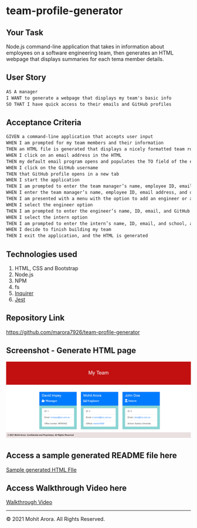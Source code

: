 # team-profile-generator

## Your Task

Node.js command-line application that takes in information about employees on a software engineering team, then generates an HTML webpage that displays summaries for each tema member details.

## User Story

```md
AS A manager
I WANT to generate a webpage that displays my team's basic info
SO THAT I have quick access to their emails and GitHub profiles
```

## Acceptance Criteria

```md
GIVEN a command-line application that accepts user input
WHEN I am prompted for my team members and their information
THEN an HTML file is generated that displays a nicely formatted team roster based on user input
WHEN I click on an email address in the HTML
THEN my default email program opens and populates the TO field of the email with the address
WHEN I click on the GitHub username
THEN that GitHub profile opens in a new tab
WHEN I start the application
THEN I am prompted to enter the team manager’s name, employee ID, email address, and office number
WHEN I enter the team manager’s name, employee ID, email address, and office number
THEN I am presented with a menu with the option to add an engineer or an intern or to finish building my team
WHEN I select the engineer option
THEN I am prompted to enter the engineer’s name, ID, email, and GitHub username, and I am taken back to the menu
WHEN I select the intern option
THEN I am prompted to enter the intern’s name, ID, email, and school, and I am taken back to the menu
WHEN I decide to finish building my team
THEN I exit the application, and the HTML is generated
```

## Technologies used 

  1. HTML, CSS and Bootstrap
  2. Node.js
  3. NPM
  4. fs
  5. [Inquirer](https://www.npmjs.com/package/inquirer)
  6. [Jest](https://www.npmjs.com/package/jest)


## Repository Link
https://github.com/marora7926/team-profile-generator


## Screenshot - Generate HTML page

![HTML-page](./images/html-screenshot.png)

## Access a sample generated README file here
[Sample generated HTML FIle](https://cloudstor.aarnet.edu.au/xx)

## Access Walkthrough Video here
[Walkthrough Video](https://cloudstor.aarnet.edu.au/xx)

---
© 2021 Mohit Arora. All Rights Reserved.